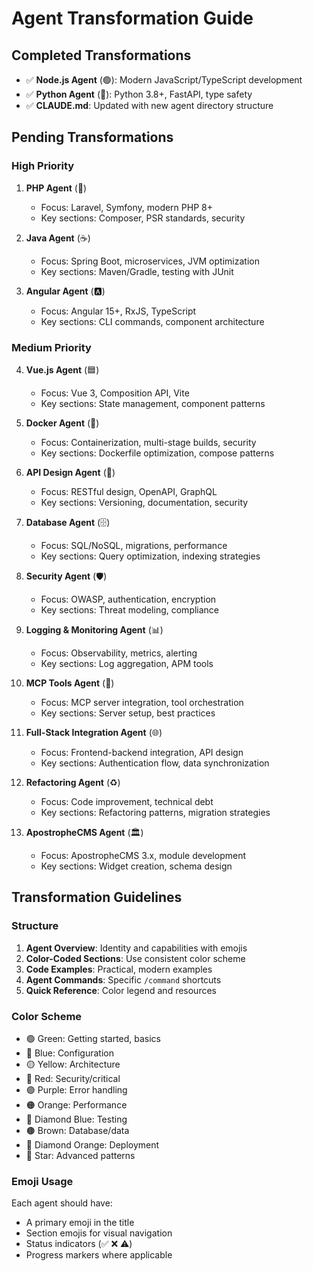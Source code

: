 # Agent Transformation Guide

## Completed Transformations
- ✅ **Node.js Agent** (🟢): Modern JavaScript/TypeScript development
- ✅ **Python Agent** (🐍): Python 3.8+, FastAPI, type safety
- ✅ **CLAUDE.md**: Updated with new agent directory structure

## Pending Transformations

### High Priority
1. **PHP Agent** (🐘)
   - Focus: Laravel, Symfony, modern PHP 8+
   - Key sections: Composer, PSR standards, security

2. **Java Agent** (☕)
   - Focus: Spring Boot, microservices, JVM optimization
   - Key sections: Maven/Gradle, testing with JUnit

3. **Angular Agent** (🅰️)
   - Focus: Angular 15+, RxJS, TypeScript
   - Key sections: CLI commands, component architecture

### Medium Priority
4. **Vue.js Agent** (🟦)
   - Focus: Vue 3, Composition API, Vite
   - Key sections: State management, component patterns

5. **Docker Agent** (🐳)
   - Focus: Containerization, multi-stage builds, security
   - Key sections: Dockerfile optimization, compose patterns

6. **API Design Agent** (🔌)
   - Focus: RESTful design, OpenAPI, GraphQL
   - Key sections: Versioning, documentation, security

7. **Database Agent** (🗄️)
   - Focus: SQL/NoSQL, migrations, performance
   - Key sections: Query optimization, indexing strategies

8. **Security Agent** (🛡️)
   - Focus: OWASP, authentication, encryption
   - Key sections: Threat modeling, compliance

9. **Logging & Monitoring Agent** (📊)
   - Focus: Observability, metrics, alerting
   - Key sections: Log aggregation, APM tools

10. **MCP Tools Agent** (🔧)
    - Focus: MCP server integration, tool orchestration
    - Key sections: Server setup, best practices

11. **Full-Stack Integration Agent** (🌐)
    - Focus: Frontend-backend integration, API design
    - Key sections: Authentication flow, data synchronization

12. **Refactoring Agent** (♻️)
    - Focus: Code improvement, technical debt
    - Key sections: Refactoring patterns, migration strategies

13. **ApostropheCMS Agent** (🏛️)
    - Focus: ApostropheCMS 3.x, module development
    - Key sections: Widget creation, schema design

## Transformation Guidelines

### Structure
1. **Agent Overview**: Identity and capabilities with emojis
2. **Color-Coded Sections**: Use consistent color scheme
3. **Code Examples**: Practical, modern examples
4. **Agent Commands**: Specific `/command` shortcuts
5. **Quick Reference**: Color legend and resources

### Color Scheme
- 🟢 Green: Getting started, basics
- 🔵 Blue: Configuration
- 🟡 Yellow: Architecture
- 🔴 Red: Security/critical
- 🟣 Purple: Error handling
- 🟠 Orange: Performance
- 🔷 Diamond Blue: Testing
- 🟤 Brown: Database/data
- 🔶 Diamond Orange: Deployment
- 🌟 Star: Advanced patterns

### Emoji Usage
Each agent should have:
- A primary emoji in the title
- Section emojis for visual navigation
- Status indicators (✅ ❌ ⚠️)
- Progress markers where applicable